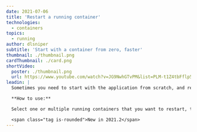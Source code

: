 ```yaml
---
date: 2021-07-06
title: 'Restart a running container'
technologies:
  - containers
topics:
  - running
author: dlsniper
subtitle: 'Start with a container from zero, faster'
thumbnail: ./thumbnail.png
cardThumbnail: ./card.png
shortVideo:
  poster: ./thumbnail.png
  url: https://www.youtube.com/watch?v=JG9NwhGTvPM&list=PLM-t1Z4tbFflp57RnfgjXOdpOg6fLhs_q&index=16
leadin: |
  Sometimes you need to start with the application from scratch, and rebuilding the container is not needed. That's where the _Restart_ feature comes in and helps you.

  **How to use:**

  Select one or multiple running containers that you want to restart, then click on the **Restart** button in the _Services_ window.

  <span class="tag is-rounded">New in 2021.2</span>
---
```


